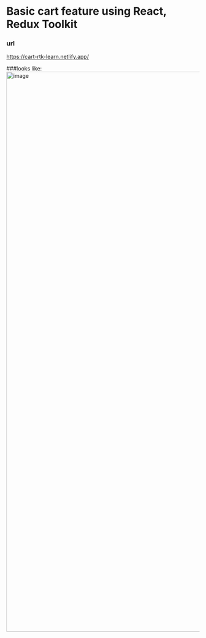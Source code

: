 # Basic cart feature using React, Redux Toolkit

### url
https://cart-rtk-learn.netlify.app/

###looks like: 
<img width="1462" alt="image" src="https://github.com/user-attachments/assets/89a6549a-404f-4f61-b5e7-5972ac0773c7">

